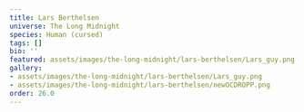 ```yaml
---
title: Lars Berthelsen
universe: The Long Midnight
species: Human (cursed)
tags: []
bio: ''
featured: assets/images/the-long-midnight/lars-berthelsen/Lars_guy.png
gallery:
- assets/images/the-long-midnight/lars-berthelsen/Lars_guy.png
- assets/images/the-long-midnight/lars-berthelsen/newOCDROPP.png
order: 26.0
---
```

